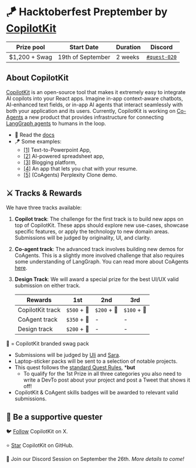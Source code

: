 # 🪁 Hacktoberfest Preptember by [CopilotKit](https://www.copilotkit.ai/)

| Prize pool | Start Date | Duration | Discord |
| --- | --- | --- | --- |
| $1,200 + Swag | 19th of September | 2 weeks | [`#quest-020`](https://discord.gg/quira) |

## About CopilotKit

[CopilotKit](https://www.copilotkit.ai/) is an open-source tool that makes it extremely easy to integrate AI copilots into your React apps. Imagine in-app context-aware chatbots, AI-enhanced text fields, or in-app AI agents that interact seamlessly with both your application and its users. Currently, CopilotKit is working on [Co-Agents](https://docs.copilotkit.ai/coagents) a new product that provides infrastructure for connecting [LangGraph agents](https://www.langchain.com/agents) to humans in the loop.

- 📖 Read the [docs](https://docs.copilotkit.ai/what-is-copilotkit)
- 🪁 Some examples:
    - [[1]](https://dev.to/copilotkit/how-to-build-an-ai-powered-powerpoint-generator-langchain-copilotkit-openai-nextjs-4c76) Text-to-Powerpoint App,
    - [[2]](https://dev.to/copilotkit/build-an-ai-powered-spreadsheet-app-nextjs-langchain-copilotkit-109d) AI-powered spreadsheet app,
    - [[3]](https://dev.to/copilotkit/how-to-build-an-ai-powered-blogging-platform-nextjs-langchain-supabase-1hdp) Blogging platform,
    - [[4]](https://dev.to/copilotkit/how-to-build-the-with-nextjs-openai-1mhb) An app that lets you chat with your resume.
    - [[5]](https://docs.copilotkit.ai/coagents/coagent-demo) (CoAgents) Perplexity Clone demo.  

## **⚔️ Tracks & Rewards**

We have three tracks available:

1. **Copilot track**: The challenge for the first track is to build new apps on top of CopilotKit. These apps should explore new use-cases, showcase specific features, or apply the technology to new domain areas. Submissions will be judged by originality, UI, and clarity. 
2. **Co-agent track**: The advanced track involves building new demos for CoAgents. This is a slightly more involved challenge that also requires some understanding of LangGraph. You can read more about CoAgents [here](https://docs.copilotkit.ai/coagents).
3. **Design Track**: We will award a special prize for the best UI/UX valid submission on either track.
    
    |  Rewards | 1st | 2nd | 3rd |
    | --- | --- | --- | --- |
    | CopilotKit track | `$500` + 👕 | `$200` + 👕 | `$100` + 👕  |
    | CoAgent track | `$350` + 👕 | -  | -  |
    | Design track | `$200` + 👕  | - | - |

👕 = CopilotKit branded swag pack

- Submissions will be judged by [Uli](https://x.com/ulidabess) and [Sara](https://x.com/sara_k_48).
- Laptop-sticker packs will be sent to a selection of notable projects.
- This quest follows the [standard Quest Rules](https://docs.quira.sh/for-developers/quests/creator-quests/quest-standard-rules), ***but**
    - To qualify for the 1st Prize in all three categories you also need to write a DevTo post about your project and post a Tweet that shows it off!
- CopilotKit & CoAgent skills badges will be awarded to relevant valid submissions.

## 💙 **Be a supportive quester**

🐦 [Follow](https://x.com/CopilotKit/) CopilotKit on X.

⭐ [Star](https://github.com/CopilotKit/CopilotKit) CopilotKit on GitHub.

📆 Join our Discord Session on September the 26th. _More details to come!_
